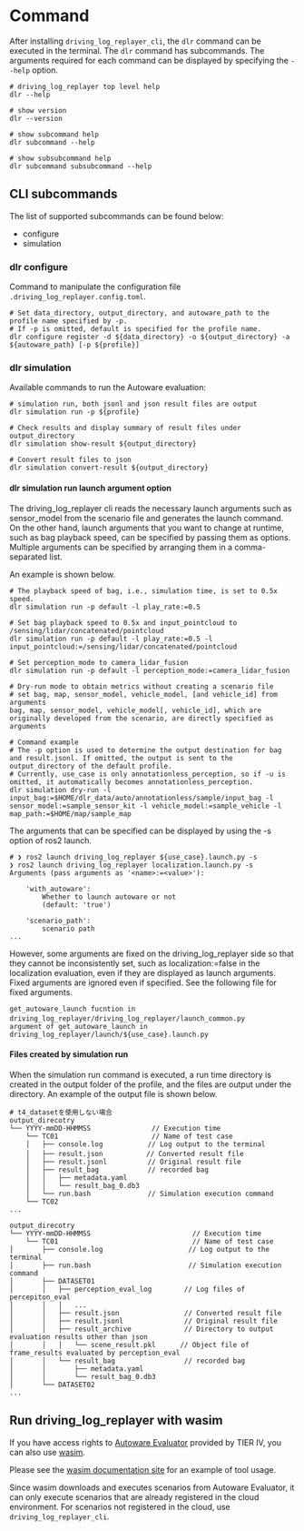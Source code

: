 # Command

After installing `driving_log_replayer_cli`, the `dlr` command can be executed in the terminal.
The `dlr` command has subcommands.
The arguments required for each command can be displayed by specifying the `--help` option.

```shell
# driving_log_replayer top level help
dlr --help

# show version
dlr --version

# show subcommand help
dlr subcommand --help

# show subsubcommand help
dlr subcommand subsubcommand --help
```

## CLI subcommands

The list of supported subcommands can be found below:

- configure
- simulation

### dlr configure

Command to manipulate the configuration file `.driving_log_replayer.config.toml`.

```shell
# Set data_directory, output_directory, and autoware_path to the profile name specified by -p.
# If -p is omitted, default is specified for the profile name.
dlr configure register -d ${data_directory} -o ${output_directory} -a ${autoware_path} [-p ${profile}]
```

### dlr simulation

Available commands to run the Autoware evaluation:

```shell
# simulation run, both jsonl and json result files are output
dlr simulation run -p ${profile}

# Check results and display summary of result files under output_directory
dlr simulation show-result ${output_directory}

# Convert result files to json
dlr simulation convert-result ${output_directory}
```

#### dlr simulation run launch argument option

The driving_log_replayer cli reads the necessary launch arguments such as sensor_model from the scenario file and generates the launch command.
On the other hand, launch arguments that you want to change at runtime, such as bag playback speed, can be specified by passing them as options.
Multiple arguments can be specified by arranging them in a comma-separated list.

An example is shown below.

```shell
# The playback speed of bag, i.e., simulation time, is set to 0.5x speed.
dlr simulation run -p default -l play_rate:=0.5

# Set bag playback speed to 0.5x and input_pointcloud to /sensing/lidar/concatenated/pointcloud
dlr simulation run -p default -l play_rate:=0.5 -l input_pointcloud:=/sensing/lidar/concatenated/pointcloud

# Set perception_mode to camera_lidar_fusion
dlr simulation run -p default -l perception_mode:=camera_lidar_fusion

# Dry-run mode to obtain metrics without creating a scenario file
# set bag, map, sensor_model, vehicle_model, [and vehicle_id] from arguments
bag, map, sensor_model, vehicle_model[, vehicle_id], which are originally developed from the scenario, are directly specified as arguments

# Command example
# The -p option is used to determine the output destination for bag and result.jsonl. If omitted, the output is sent to the output_directory of the default profile.
# Currently, use_case is only annotationless_perception, so if -u is omitted, it automatically becomes annotationless_perception.
dlr simulation dry-run -l input_bag:=$HOME/dlr_data/auto/annotationless/sample/input_bag -l sensor_model:=sample_sensor_kit -l vehicle_model:=sample_vehicle -l map_path:=$HOME/map/sample_map
```

The arguments that can be specified can be displayed by using the -s option of ros2 launch.

```shell
# ❯ ros2 launch driving_log_replayer ${use_case}.launch.py -s
❯ ros2 launch driving_log_replayer localization.launch.py -s
Arguments (pass arguments as '<name>:=<value>'):

    'with_autoware':
        Whether to launch autoware or not
        (default: 'true')

    'scenario_path':
        scenario path
...
```

However, some arguments are fixed on the driving_log_replayer side so that they cannot be inconsistently set, such as localization:=false in the localization evaluation, even if they are displayed as launch arguments.
Fixed arguments are ignored even if specified. See the following file for fixed arguments.

```shell
get_autoware_launch fucntion in driving_log_replayer/driving_log_replayer/launch_common.py　
argument of get_autoware_launch in driving_log_replayer/launch/${use_case}.launch.py
```

#### Files created by simulation run

When the simulation run command is executed, a run time directory is created in the output folder of the profile, and the files are output under the directory.
An example of the output file is shown below.

```shell
# t4_datasetを使用しない場合
output_direcotry
└── YYYY-mmDD-HHMMSS               // Execution time
    └── TC01                       // Name of test case
    │   ├── console.log           // Log output to the terminal
    │   ├── result.json　         // Converted result file
    │   ├── result.jsonl          // Original result file
    │   ├── result_bag            // recorded bag
    │   │   ├── metadata.yaml
    │   │   └── result_bag_0.db3
    │   └── run.bash              // Simulation execution command
    └── TC02
...
```

```shell
output_direcotry
└── YYYY-mmDD-HHMMSS                         // Execution time
    └── TC01                                 // Name of test case
│       ├── console.log                     // Log output to the terminal
│       ├── run.bash                        // Simulation execution command
│       ├── DATASET01
│       │   ├── perception_eval_log        // Log files of percepiton_eval
│       │   │   ...
│       │   ├── result.json                // Converted result file
│       │   ├── result.jsonl               // Original result file
│       │   ├── result_archive             // Directory to output evaluation results other than json
│       │   │   └── scene_result.pkl      // Object file of frame_results evaluated by perception_eval
│       │   └── result_bag                 // recorded bag
│       │       ├── metadata.yaml
│       │       └── result_bag_0.db3
│       └── DATASET02
...
```

## Run driving_log_replayer with wasim

If you have access rights to [Autoware Evaluator](https://docs.web.auto/user-manuals/evaluator/introduction) provided by TIER IV,
you can also use [wasim](https://docs.web.auto/developers-guides/wasim/introduction).

Please see the [wasim documentation site](https://docs.web.auto/developers-guides/wasim/use-cases/run-simulations-locally/) for an example of tool usage.

Since wasim downloads and executes scenarios from Autoware Evaluator, it can only execute scenarios that are already registered in the cloud environment.
For scenarios not registered in the cloud, use `driving_log_replayer_cli`.
